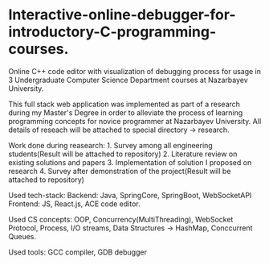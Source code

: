 # Interactive-online-debugger-for-introductory-C-programming-courses.
 Online C++ code editor with visualization of debugging process for usage in 3 Undergraduate Computer Science Department courses at Nazarbayev University.  

 This full stack web application was implemented as part of a research during my Master's Degree in order to alleviate the process of learning programming concepts for novice programmer at Nazarbayev University.
 All details of reseach will be attached to special directory -> research.

 Work done during reasearch: 
       1. Survey among all engineering students(Result will be attached to repository)
       2. Literature review on existing solutions and papers
       3. Implementation of solution I proposed on research 
       4. Survey after demonstration of the project(Result will be attached to repository)

 Used tech-stack:
      Backend: Java, SpringCore, SpringBoot, WebSocketAPI
      Frontend: JS, React.js, ACE code editor.

 Used CS concepts: OOP, Concurrency(MultiThreading), WebSocket Protocol, Process, I/O streams, Data Structures -> HashMap, Conccurrent Queues.

 Used tools: GCC compiler, GDB debugger
 
 
      
